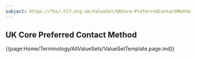 ```yaml
---
subject: https://fhir.hl7.org.uk/ValueSet/UKCore-PreferredContactMethod
---
```

## UK Core Preferred Contact Method

{{page:Home/Terminology/AllValueSets/ValueSetTemplate.page.md}}